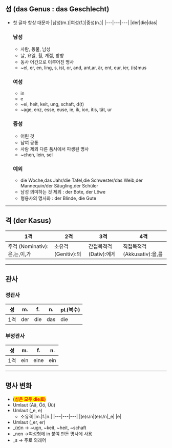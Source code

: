 ## 성 (das Genus : das Geschlecht)
- 첫 글자 항상 대문자
  |남성(m.)|여성(f.)|중성(n.)|
  |---|---|---|
  |der|die|das|
  ### 남성
  - 사람, 동물, 남성
  - 날, 요일, 월, 계절, 방향
  - 동사 어간으로 이루어진 명사
  - ~el, er, en, ling, s, ist, or, and, ant,ar, är, ent, eur, ier, (is)mus
  ### 여성
  - in
  - e
  - ~ei, heit, keit, ung, schaft, d(t)
  - ~age, enz, esse, euse, ie, ik, ion, itis, tät, ur
  ### 중성
  - 어린 것
  - 남여 공통
  - 사람 제외 다른 품사에서 파생된 명사
  - ~chen, lein, sel
  ### 예외
  - die Woche,das Jahr/die Tafel,die Schwester/das Weib,der Mannequin/der Säugling,der Schüler
  - 남성 의미하는 것 제외 : der Bote, der Löwe
  - 형용사의 명사화 : der Blinde, die Gute
<hr>

## 격 (der Kasus)
|1격|2격|3격|4격|
|---|---|---|---|
|주격 (Nominativ):은,는,이,가|소유격 (Genitiv):의|간접목적격 (Dativ):에게|직접목적격 (Akkusativ):을,를|
<hr>

## 관사
### 정관사
|성|m.|f.|n.|pl.(복수)|
|---|---|---|---|---|
|1격|der|die|das|die|
### 부정관사
|성|m.|f.|n.|
|---|---|---|---|
|1격|ein|eine|ein|
<hr>

## 명사 변화
- <span style="color:red; background-color:yellow;">**(성은 모두 die로)**</span>
- Umlaut (Ää, Öö, Üü)
- Umlaut (_e, e)
  - 소유격
    |m.|f.|n.|
    |---|---|---|
    |(e)s/n|(e)s/n|_e|
    |e|
- Umlaut (_er, er)
- _(e)n -> ~ugn, ~keit, ~heit, ~schaft
- _nen ->여성형에 in 붙여 만든 명사에 사용
- _s -> 주로 외래어